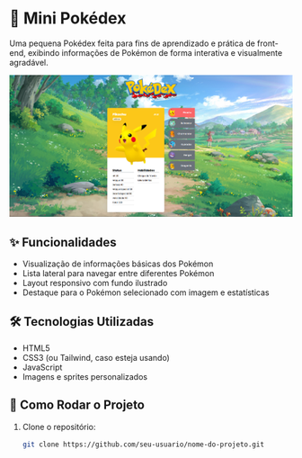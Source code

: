 # 📘 Mini Pokédex
Uma pequena Pokédex feita para fins de aprendizado e prática de front-end, exibindo informações de Pokémon de forma interativa e visualmente agradável.

![Preview da Pokédex](./src/public/capa-readme.png) 

## ✨ Funcionalidades
- Visualização de informações básicas dos Pokémon
- Lista lateral para navegar entre diferentes Pokémon
- Layout responsivo com fundo ilustrado
- Destaque para o Pokémon selecionado com imagem e estatísticas

## 🛠️ Tecnologias Utilizadas

- HTML5
- CSS3 (ou Tailwind, caso esteja usando)
- JavaScript
- Imagens e sprites personalizados


## 🚀 Como Rodar o Projeto

1. Clone o repositório:
   ```bash
   git clone https://github.com/seu-usuario/nome-do-projeto.git
